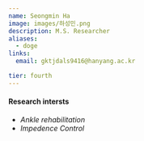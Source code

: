 ```yaml
---
name: Seongmin Ha
image: images/하성민.png
description: M.S. Researcher
aliases:
  - doge
links:
  email: gktjdals9416@hanyang.ac.kr

tier: fourth
---
```


#### **Research intersts** 
- *Ankle rehabilitation*
- *Impedence Control*

